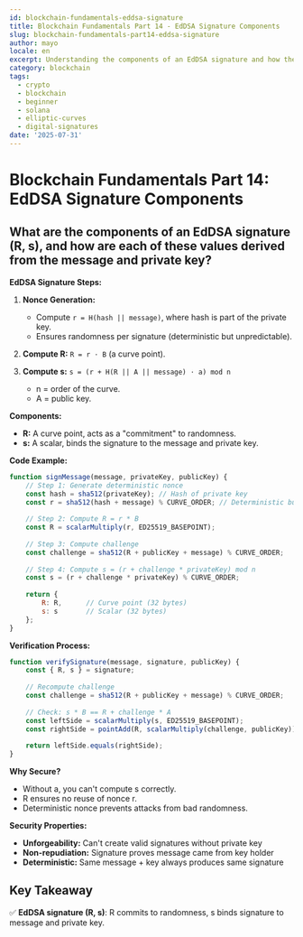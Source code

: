 ```yaml
---
id: blockchain-fundamentals-eddsa-signature
title: Blockchain Fundamentals Part 14 - EdDSA Signature Components
slug: blockchain-fundamentals-part14-eddsa-signature
author: mayo
locale: en
excerpt: Understanding the components of an EdDSA signature and how they are derived
category: blockchain
tags:
  - crypto
  - blockchain
  - beginner
  - solana
  - elliptic-curves
  - digital-signatures
date: '2025-07-31'
---
```

# Blockchain Fundamentals Part 14: EdDSA Signature Components

## What are the components of an EdDSA signature (R, s), and how are each of these values derived from the message and private key?

**EdDSA Signature Steps:**

1. **Nonce Generation:**
   * Compute `r = H(hash || message)`, where hash is part of the private key.
   * Ensures randomness per signature (deterministic but unpredictable).

2. **Compute R:** `R = r ⋅ B` (a curve point).

3. **Compute s:** `s = (r + H(R || A || message) ⋅ a) mod n`
   * n = order of the curve.
   * A = public key.

**Components:**
* **R:** A curve point, acts as a "commitment" to randomness.
* **s:** A scalar, binds the signature to the message and private key.

**Code Example:**
```javascript
function signMessage(message, privateKey, publicKey) {
    // Step 1: Generate deterministic nonce
    const hash = sha512(privateKey); // Hash of private key
    const r = sha512(hash + message) % CURVE_ORDER; // Deterministic but unpredictable
    
    // Step 2: Compute R = r * B
    const R = scalarMultiply(r, ED25519_BASEPOINT);
    
    // Step 3: Compute challenge
    const challenge = sha512(R + publicKey + message) % CURVE_ORDER;
    
    // Step 4: Compute s = (r + challenge * privateKey) mod n
    const s = (r + challenge * privateKey) % CURVE_ORDER;
    
    return {
        R: R,      // Curve point (32 bytes)
        s: s       // Scalar (32 bytes)
    };
}
```

**Verification Process:**
```javascript
function verifySignature(message, signature, publicKey) {
    const { R, s } = signature;
    
    // Recompute challenge
    const challenge = sha512(R + publicKey + message) % CURVE_ORDER;
    
    // Check: s * B == R + challenge * A
    const leftSide = scalarMultiply(s, ED25519_BASEPOINT);
    const rightSide = pointAdd(R, scalarMultiply(challenge, publicKey));
    
    return leftSide.equals(rightSide);
}
```

**Why Secure?**
* Without a, you can't compute s correctly.
* R ensures no reuse of nonce r.
* Deterministic nonce prevents attacks from bad randomness.

**Security Properties:**
* **Unforgeability:** Can't create valid signatures without private key
* **Non-repudiation:** Signature proves message came from key holder
* **Deterministic:** Same message + key always produces same signature

## Key Takeaway
✅ **EdDSA signature (R, s)**: R commits to randomness, s binds signature to message and private key.